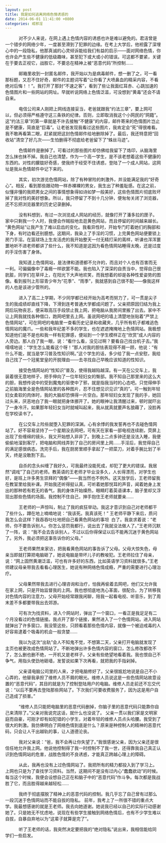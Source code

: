 ```yaml
---
layout: post
title: 我是如何逃离网络色情诱惑的
date: 2014-06-01 11:41:00 +0800
categories: 戒邪淫
---
```


　　    对不少人来说，在网上遇上色情内容的诱惑也许是难以避免的。君洁曾是一个错步的网络少年，一度甚至滑到了犯罪的边缘。在考上大学后，他袒露了深埋心中的一段隐私，他那真诚的心灵倾诉能给我们有益的启示――面对网络色情，你也许会产生些不健康的低级趣味，甚至犯下或大或小的错误。可这都不要紧，关键在于要去正视它，战胜它，不要总在精神上被“恶意代码”所控制……
　　    邮箱里收到一封匿名邮件，我开始以为是病毒邮件，想一删了之，可一看那标题，又忍不住好奇，邮件的主题词写着“让你看了大喷鼻血的精采内容，不看绝对后悔！！”。我打开了那封“不速之客”，看到了些让我面红耳赤、心跳加速的色情图片和一些网站的网址。早就听说网络上色情泛滥，可没想到“黄毒”还会不请自来。
　　    电信公司来人刚把上网线连接妥当，老爸就跟我“约法三章”，要上网可以，但必须得严格遵守这三条铁的纪律。否则，立即取消我这个小网民的“网籍”。这“约法三章”的第一章就是不许去接触“不健康”的内容，邮件寄来的色情图片岂止是不健康，简直是“巨毒”。让老爸发现我看过这些图片，我肯定会“死”得很难看。我不敢再看第二眼，赶紧就把这封色情邮件给地删除掉了。最后，我还特意把“回收站”清空了好几次――生怕删得不彻底给老爸留下了“蛛丝马迹”。
　　    色情邮件是删掉了。可看过的那些图片却仿佛给我留下了烙印，从脑海里怎么抹也抹不掉。我自己也清楚，作为一个高一学生，是不该老想着这些不健康的东西的。对性的朦胧好奇感，使我终于经受不住诱惑，登陆了一个成人网站，这网址是我从色情邮件中记下来的。
　　    其实，初次游览色情网站，除了有种冒险的刺激外，并没能满足我的“好奇心”。相反，看到那些跟动物一样赤裸裸的男女，我生出了种羞耻感。在这之前，似懂非懂的我把男女之间的事情想象得如诗如梦一般美好，这些色情图片彻底败坏掉了我对性的美好想象。所以，我只停留了不到十几分钟，便匆匆关闭了浏览器，还不忘把浏览器里的历史记录删掉。
　　    没有料想到，有过一次浏览成人网站的经历，就像打开了潘多拉的匣子。家中只剩我一个人时，我便会作贼般地去逛黄色网站，而且停留的时间越来越长。 “黄色网站”让我产生了难以启齿的变化。我看异性时，开始专门盯着她们的胸部和下身，有时边看还别臆想。这期间，我染上了手淫的习惯，上完黄色网站便要锁上房门手淫。在篮球场上生龙活虎的我开始整天一付无精打采的蔫样，听课也浑浑噩噩地听不进老师都讲了些什么，我不知道是这因为看色情网站睡得太晚，还是过度的手淫伤害了身体。
　　    我知道上色情网站，是法律和道德都不允许的，而且对个人也有百害而无一利。可偏偏像中了毒瘾一样欲罢不能。我也陷入了深深的自责当中，觉得自己很肮脏，同学们在草坪上，在阳光下大声地欢笑，而我想着的却是各种性爱姿势的图像。看到报刊上形容青少年为“花季”、“雨季”，我就感到自己很不配――像我这样的人也是该进少管所的。
　　    进入了高二上学期，不少同学都已经开始为高考而努力了，可一贯是尖子生的我成绩却直线下降，下滑到连考普通大学都成问题了。父亲把原因归结为我上网后玩物丧志，便采取高压手段禁止我上网，把电脑从我房间里搬了出去。家中不让上网我就找各种借口，跑网吧里去上网。虽说网吧的墙上清楚地张贴着“严禁上色情网站”，可在网吧的电脑里一查看历史记录和收藏夹，几乎所有机子都难逃色情网站的魔爪。一些和我年纪差不多的学生，也在遮遮掩掩地上色情网站。我极想知道他们是不是也和我一样有犯罪感，便站到一个学生模样正在“欣赏”成人内容的人旁边。那人白了我一眼，说：“看什么看，没见过啊？要看自己找台机子去。”我嚅嚅地说：“学生怎么能看这个呀！”那人对我的胆怯表现得不屑一顾，他说：“有什么不能，就当是学习普及性知识啊。”这个学生的话，多少给了我一点安慰，我给自己找了一个冠冕堂皇的开脱理由――去寻找自己早晚应该知道的性知识。
　　    接受色情网站的“性知识”普及，使得我越陷越深。有一天在公交车上，我装着很无意地样子，把手伸向了一位年轻妇女的臀部。我不知自己那里来的这么大的胆，我想传说中的受到魔鬼的驱使中了邪，就是指我当时的心态吧。只觉得伸手之前脑海里全是色情网站里的各种图片，忍不住想见识见识“真的”。可一触到年轻妇女柔软的肉体时，我的大脑却恐惧得一片空白。那年轻妇女发现了我的手，她回过头来，厌恶地白了我一眼就把身体挪开了。她的眼神让我清醒过来，顿时就吓出了一身冷汗。如果那年轻妇女当时就喊叫起来，我从就真就要声名狼藉了，没脸再在学校读书了。
　　    在公交车上险些就堕入犯罪的深渊。心有余悸的我发誓再也不去碰色情网站了。好不容易坚持了一个星期没去网吧，可有天在家看一部电视连续剧，荧屏上出现了些缠绵的镜头，我又开始想入非非了。到晚上二点多钟还是没法入睡，我便偷偷地溜到客厅，把电脑和网线弄到了自己的房间里上网……手淫后，我觉得自己的满足感很病态。洗完手后，我在厨房里顺手拿起了一把菜刀，对着手腕比划了半天，终是没敢割下去。
　　    自杀的念头纠缠了我好久，可我最终没能死成，却犯了更大的错误。我居然“调戏”了自己的老师。教英语的王老师才毕业没多久，人长得漂亮，对学生也好，是班上许多男生崇拜的“偶像”――我当然也不例外。这天放学后，王老师留我在教室里给我补课。开始我还听得挺认真，可听着她那悦耳的声音，闻着她身上发出的那种若有若无的香气，我的身体开始燥热，眼睛盯着英语课本，脑子里却又浮现出那些色情的场面。我控制不住自己，抻手抱住王老师就要亲……
　　    王老师的一声惊叫，制止了我的疯狂举动。我这才意识到自己对老师都干了些什么，蹲在地上喃喃地说：“我该死。我真该死！” 王老师平静下来后，质问我怎么会这样？我吞吞吐吐地把自己看黄色网站的事坦  白了。我哀求着说：“老师，你不要告诉别人。你怎么惩罚我都行，说出去了我就没法做人了。”王老师沉默了一阵，说：“我不会去告诉别人，不过以后你得保证以后不能再沉迷于黄色网站了。另外，我必须把这事告诉你的父母。”
　　    王老师果然来家访，把我看黄色网站的事告诉了父母。父母大惊失色，母亲当即就打算把电脑砸了，她说电脑是带坏儿子的教唆犯。王老师拉住了母亲，说：“网上固然黄潮泛滥，可也有许多好的东西，比如英语学习资料就很多。”王老师建议母亲带我去看看心理医生，她说有种网络色情成瘾，严重的需要进行心理治疗。
　　    父母果然带我去进行心理咨询和治疗，怕我再偷着去网吧，他们又允许我在家上网，只是开始监督我的上网。我也想彻底地洗心革面，很配合。为了转移我对色情内容的注意力，父母开始经常跟我闲聊，陪我一起看电视、听音乐，到了周末差不多都要带我出去郊游。
　　    可有次为找资料，进入个网站时，弹出了一个窗口，一看正是我足足有二个月没看过的色情链接。我点开了那个链接，果然进入了一个色情网站。进入网站就弹出了许多窗口，我没管这些，只顾看着那些色情内容，就像一个被迫戒毒的人好容易逮着个吸毒的机会一般贪婪……
　　    我以为这次“出轨”会人不知鬼不觉，不想第二天，父亲打开电脑就发现了主页也被更改成色情网站了。不断地弹出许多色情内容的窗口，怎么修改都改不了，怎么删也删不绝，一开机又是老样子。父亲有些绝望地看着我。我也恨自己不争气，用指头使劲地砸墙，发誓说如果下次再看，就把我的手指剁掉。
　　    父亲请电脑公司里的人来，才把电脑修好了。父亲很尴尬地说是自己不小心弄的，他替我承担了维修人员不屑的眼光。维修人员说这是一些色情网站故意设置的“恶意代码”，其目的就是为了控制登陆用户的电脑。维修人员走前还不忘交代说：“以后不要再去登陆那些网站了。下次我们可要收费服务了，因为这是用户自己造成了损害。”
　　    “维修人员只能把电脑里的恶意代码删掉，你脑子里的恶意代码只能靠你自己来清除了。”父亲对我说完这话，就什么也没说了。 父亲一贯以我们家是文明家庭而自豪，可刚才却有如犯错的小学生，对着年轻的维修人员点头哈腰。我受到了很大的刺激。我仿佛明白了网络色情到底是什么？原来是种控制人的精神的恶意代码，只会让人干出越轨的事，让人道德沦丧。
　　    我对父亲说：“爸，我不会再让你失望了。”我很感谢父亲，因为父亲还是很信任地允许我上网。他说他控制得了我一时控制不了我一世，还得靠我自己真正认识到色情网站的危害，战胜色情的不良诱惑，才能真正跨越心理上的障碍。
　　    从此，我再也没有上过色情网站了。我把所有的精力都投入到了学习上。上网也只是为了查找学习资料。当然，这期间不是没有过内心“蠢蠢欲动”的时候。每当这个时候，我便会设想自己正在和脑子中的“恶意代码”作斗争。每次都是我战胜了它，而且胜得越来越轻松……
　　    我终于彻底摆脱了精神上的恶意代码的控制。我几乎忘了自己曾有过那么一段沉迷于色情网站而不能自拔的隐私。 前年，我考上了一所很不错的重点大学。我最想感谢的就是王老师。我去向她道谢。她说我已经以自己的实际行动感谢她了。只是她无不忧虑地，说现在有些学生接触到网络色情后，也有不少学生难以自拔，自暴自弃地以为“这辈子就算是完了”。
　　    听了王老师的话，我突然决定要把我的“绝对隐私”说出来，我相信能给同学们一些启发。